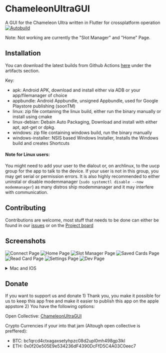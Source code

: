 # ChameleonUltraGUI
A GUI for the Chameleon Ultra written in Flutter for crossplatform operation
[![Autobuild](https://github.com/GameTec-live/ChameleonUltraGUI/actions/workflows/buildapp.yml/badge.svg)](https://github.com/GameTec-live/ChameleonUltraGUI/actions/workflows/buildapp.yml)

Note:
Not working are currently the "Slot Manager" and "Home" Page.
## Installation
You can download the latest builds from Github Actions [here](https://github.com/GameTec-live/ChameleonUltraGUI/actions/workflows/buildapp.yml?query=branch%3Amain) under the artifacts section.

Key:
- apk: Android APK, download and install either via ADB or your app/filemanager of choice
- appbundle: Android Appbundle, unsigned Appbundle, used for Google Playstore publishing (soonTM)
- linux: zip file containing the linux build, either run the binary manually or install using cmake
- linux-debian: Debain Auto Packaging, Download and install with either apt, apt-get or dpkg.
- windows: zip file containing windows build, run the binary manually
- windows-installer: NSIS based Windows Installer, Installs the Windows build and creates Shortcuts

#### Note for Linux users:
You might need to add your user to the dialout or, on archlinux, to the uucp group for the app to talk to the device. If your user is not in this group, you may get serial or permission errors.
It is also highly recommended to either uninstal or disable modemmanager (`sudo systemctl disable --now modemmanager`) as many distros ship modemmanager and it may interfere with communication.

## Contributing
Contributions are welcome, most stuff that needs to be done can either be found in our [issues](https://github.com/GameTec-live/ChameleonUltraGUI/issues) or on the [Project board](https://github.com/users/GameTec-live/projects/2)

## Screenshots
![Connect Page](/screenshots/connect.png)
![Home Page](/screenshots/home.png)
![Slot Manager Page](/screenshots/smanager.png)
![Saved Cards Page](/screenshots/saved.png)
![Read Card Page](/screenshots/rcard.png)
![Settings Page](/screenshots/settings.png)
![Dev Page](/screenshots/devpage.png)

<details>
  <summary>Mac and IOS</summary>

  ### Mac and IOS
  Why are there no Mac and IOS builds?
  It is planned to provide Mac and IOS builds at some point, but due to none of us owning a Mac and Apple charging a 100$ a year fee development has a very low priority.
  Apples hardware is also more locked down, so it may not even be possible to use serial communication and using bluetooth isnt even possible on the chameleon ultra, yet.

  TLDR; yes, some day, but very low priority.
</details>

## Donate
If you want to support us and donate 1) Thank you, you make it possible for us to keep this app free and make it easier to publish this app on the apple appstore 2) You have the following options:

Open Collective: [ChameleonUltraGUI](https://opencollective.com/chameleon-ultra-gui)

Crypto Currencies if your into that jam (Altough open collective is preffered):
- BTC: bc1qrcd4ctxagaxsetyhpzc08d2upl0mh498gp3lkl
- ETH: 0x0f20e505E9e534236dF4390DcFfD5C4A03C0eec7
